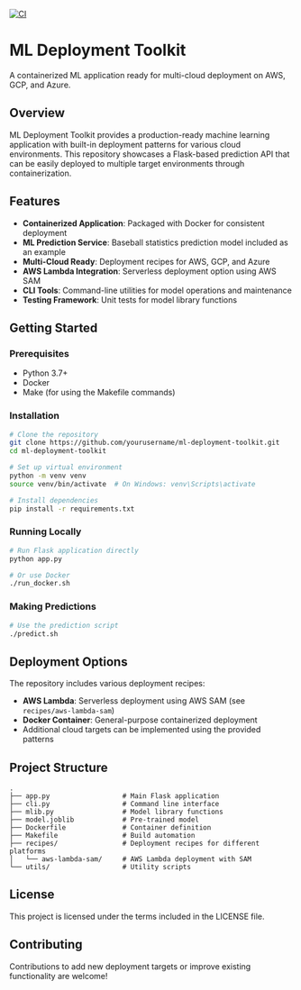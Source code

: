 [![CI](https://github.com/mozaloom/Python-MLOps-Cookbook/actions/workflows/main.yml/badge.svg)](https://github.com/mozaloom/Python-MLOps-Cookbook/actions/workflows/main.yml)
# ML Deployment Toolkit

A containerized ML application ready for multi-cloud deployment on AWS, GCP, and Azure.

## Overview

ML Deployment Toolkit provides a production-ready machine learning application with built-in deployment patterns for various cloud environments. This repository showcases a Flask-based prediction API that can be easily deployed to multiple target environments through containerization.

## Features

- **Containerized Application**: Packaged with Docker for consistent deployment
- **ML Prediction Service**: Baseball statistics prediction model included as an example
- **Multi-Cloud Ready**: Deployment recipes for AWS, GCP, and Azure
- **AWS Lambda Integration**: Serverless deployment option using AWS SAM
- **CLI Tools**: Command-line utilities for model operations and maintenance
- **Testing Framework**: Unit tests for model library functions

## Getting Started

### Prerequisites

- Python 3.7+
- Docker
- Make (for using the Makefile commands)

### Installation

```bash
# Clone the repository
git clone https://github.com/yourusername/ml-deployment-toolkit.git
cd ml-deployment-toolkit

# Set up virtual environment
python -m venv venv
source venv/bin/activate  # On Windows: venv\Scripts\activate

# Install dependencies
pip install -r requirements.txt
```

### Running Locally

```bash
# Run Flask application directly
python app.py

# Or use Docker
./run_docker.sh
```

### Making Predictions

```bash
# Use the prediction script
./predict.sh
```

## Deployment Options

The repository includes various deployment recipes:

- **AWS Lambda**: Serverless deployment using AWS SAM (see `recipes/aws-lambda-sam`)
- **Docker Container**: General-purpose containerized deployment
- Additional cloud targets can be implemented using the provided patterns

## Project Structure

```
.
├── app.py                  # Main Flask application
├── cli.py                  # Command line interface
├── mlib.py                 # Model library functions
├── model.joblib            # Pre-trained model
├── Dockerfile              # Container definition
├── Makefile                # Build automation
├── recipes/                # Deployment recipes for different platforms
│   └── aws-lambda-sam/     # AWS Lambda deployment with SAM
└── utils/                  # Utility scripts
```

## License

This project is licensed under the terms included in the LICENSE file.

## Contributing

Contributions to add new deployment targets or improve existing functionality are welcome!
